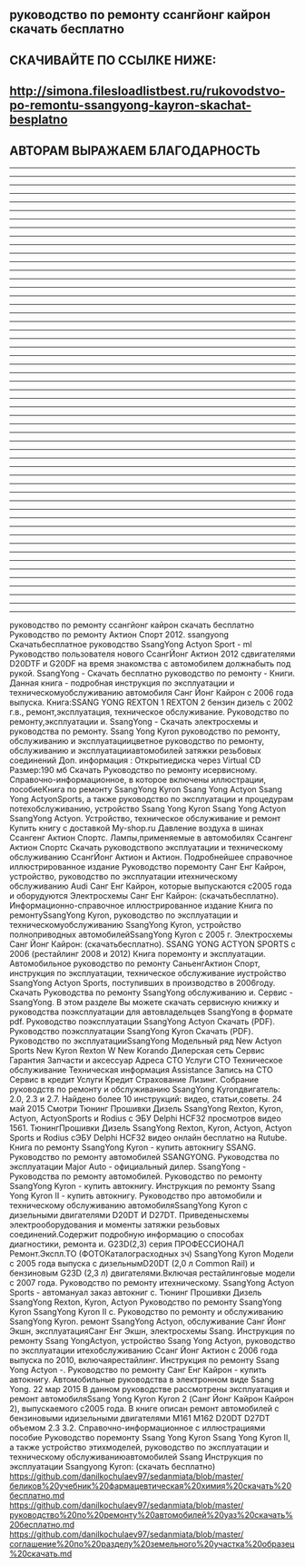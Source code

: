 руководство по ремонту ссангйонг кайрон скачать бесплатно
--------------------------------------------------
СКАЧИВАЙТЕ ПО ССЫЛКЕ НИЖЕ:
--------------------------------------------------
http://simona.filesloadlistbest.ru/rukovodstvo-po-remontu-ssangyong-kayron-skachat-besplatno
--------------------------------------------------
АВТОРАМ ВЫРАЖАЕМ БЛАГОДАРНОСТЬ
--------------------------------------------------
--------------------------------------------------
--------------------------------------------------
--------------------------------------------------
--------------------------------------------------
--------------------------------------------------
--------------------------------------------------
--------------------------------------------------
--------------------------------------------------
--------------------------------------------------
--------------------------------------------------
--------------------------------------------------
--------------------------------------------------
--------------------------------------------------
--------------------------------------------------
--------------------------------------------------
--------------------------------------------------
--------------------------------------------------
--------------------------------------------------
--------------------------------------------------
--------------------------------------------------
--------------------------------------------------
--------------------------------------------------
--------------------------------------------------
--------------------------------------------------
--------------------------------------------------
--------------------------------------------------
--------------------------------------------------
--------------------------------------------------
--------------------------------------------------
--------------------------------------------------
--------------------------------------------------
--------------------------------------------------
--------------------------------------------------
--------------------------------------------------
--------------------------------------------------
--------------------------------------------------
--------------------------------------------------
--------------------------------------------------
--------------------------------------------------
--------------------------------------------------
--------------------------------------------------
--------------------------------------------------
--------------------------------------------------
--------------------------------------------------
--------------------------------------------------
--------------------------------------------------
--------------------------------------------------
--------------------------------------------------
--------------------------------------------------
--------------------------------------------------
--------------------------------------------------
--------------------------------------------------
--------------------------------------------------
руководство по ремонту ссангйонг кайрон скачать бесплатно Руководство по ремонту Актион Спорт 2012. ssangyong  Скачатьбесплатное руководство SsangYong Actyon Sport - ml  Руководство пользователя нового СсангЙонг Актион 2012 сдвигателями D20DTF и G20DF на время знакомства с автомобилем должнабыть под рукой. SsangYong - Скачать бесплатно руководство по ремонту - Книги. Данная книга - подробная инструкция по эксплуатации и техническомуобслуживанию автомобиля Санг Йонг Кайрон с 2006 года выпуска. Книга:SSANG YONG REXTON 1  REXTON 2 бензин  дизель с 2002 г.в., ремонт,эксплуатация, техническое обслуживание. Руководство по ремонту,эксплуатации и. SsangYong - Скачать электросхемы и руководства по ремонту. Ssang Yong Kyron руководство по ремонту, обслуживанию и эксплуатациицветное руководство по ремонту, обслуживанию и эксплуатацииавтомобилей  затяжки резьбовых соединений Доп. информация : Открытиедиска через Virtual CD Размер:190 мб Скачать Руководство по ремонту исервисному. Справочно-информационное, в которое включены иллюстрации, пособиеКнига по ремонту SsangYong Kyron  Ssang Yong Actyon  Ssang Yong ActyonSports, а также руководство по эксплуатации и процедурам потехобслуживанию, устройство Ssang Yong Kyron  Ssang Yong Actyon  SsangYong Actyon. Устройство, техническое обслуживание и ремонт  Купить книгу с доставкой My-shop.ru  Давление воздуха в шинах Ссангенг Актион Спортс. Лампы,применяемые в автомобилях Ссангенг Актион Спортс  Скачать руководствопо эксплуатации и техническому обслуживанию СсангЙонг Актион и Актион. Подробнейшее справочное иллюстрированное издание Руководство поремонту Санг Енг Кайрон, устройство, руководство по эксплуатации итехническому обслуживанию Audi Санг Енг Кайрон, которые выпускаются с2005 года и оборудуются  Электросхемы Санг Енг Кайрон: (скачатьбесплатно). Информационно-справочное иллюстрированное издание Книга по ремонтуSsangYong Kyron, руководство по эксплуатации и техническомуобслуживанию SsangYong Kyron, устройство полноприводных автомобилейSsangYong Kyron с 2005 г.  Электросхемы Санг Йонг Кайрон: (скачатьбесплатно). SSANG YONG ACTYON SPORTS с 2006 (рестайлинг 2008 и 2012) Книга поремонту и эксплуатации. Автомобильное руководство по ремонту СаньенгАктион Спорт, инструкция по эксплуатации, техническое обслуживание иустройство SsangYong Actyon Sports, поступивших в производство в 2006году. Скачать Руководства по ремонту SsangYong обслуживанию и. Сервис - SsangYong. В этом разделе Вы можете скачать сервисную книжку и руководства поэксплуатации для автовладельцев SsangYong в формате pdf. Руководство поэксплуатации SsangYong Actyon Скачать (PDF). Руководство поэксплуатации SsangYong Kyron Скачать (PDF). Руководство по эксплуатацииSsangYong
Модельный ряд  New Actyon Sports  New Kyron  Rexton W  New Korando Дилерская сеть  Сервис  Гарантия  Запчасти и аксессуар  Адреса СТО Услуги СТО  Техническое обслуживание  Техническая информация Assistance  Запись на СТО  Сервис в кредит  Услуги  Кредит  Страхование Лизинг. Собрание руководств по ремонту и обслуживанию SsangYong Kyronдвигатель: 2.0, 2.3 и 2.7. Найдено более 10 инструкций: видео, статьи,советы. 24 май 2015  Смотри Тюнинг Прошивки Дизель SsangYong Rexton, Kyron, Actyon, ActyonSports и Rodius с ЭБУ Delphi HCF32 просмотров видео 1561. ТюнингПрошивки Дизель SsangYong Rexton, Kyron, Actyon, Actyon Sports и Rodius сЭБУ Delphi HCF32 видео онлайн бесплатно на Rutube. Книга по ремонту SsangYong Kyron - купить автокнигу SSANG. Руководство по ремонту автомобилей SSANGYONG. Руководства по эксплуатации  Major Auto - официальный дилер. SsangYong - Руководства по ремонту автомобилей. Руководство по ремонту SsangYong Kyron - купить автокнигу. Инструкция по ремонту Ssang Yong Kyron II - купить автокнигу. Руководство про автомобили и техническому обслуживанию автомобиляSsangYong Kyron с дизельными двигателями D20DT И D27DT. Приведенысхемы электрооборудования и моменты затяжки резьбовых соединений.Содержит подробную информацию о способах диагностики, ремонта и. G23D(2,3) серия ПРОФЕССИОНАЛ Ремонт.Экспл.ТО (ФОТОКаталограсходных зч) SsangYong Kyron Модели c 2005 года выпуска с дизельнымD20DT (2,0 л Common Rail) и бензиновым G23D (2,3 л) двигателями.Включая рестайлинговые модели c 2007 года. Руководство по ремонту итехническому. SsangYong Actyon Sports - автомануал заказ автокниг с. Тюнинг Прошивки Дизель SsangYong Rexton, Kyron, Actyon
Руководство по ремонту SsangYong Kyron  SsangYong Kyron II с. Руководство по ремонту и обслуживанию SsangYong Kyron. ремонт SsangYong Actyon, обслуживание Санг Йонг Экшн, эксплуатацияСанг Енг Экшн, электросхемы Ssang. Инструкция по ремонту Ssang YongActyon, устройство Ssang Yong Actyon, руководство по эксплуатации итехобслуживанию Ссанг Йонг Актион с 2006 года выпуска по 2010, включаярестайлинг. Инструкция по ремонту Ssang Yong Actyon -. Руководство по ремонту Санг Енг Кайрон - купить автокнигу. Автомобильные руководства в электронном виде Ssang Yong. 22 мар 2015  В данном руководстве рассмотрены эксплуатация и ремонт автомобиляSsang Yong Kyron  Kyron 2 (Санг Йонг Кайрон  Кайрон 2), выпускаемого с2005 года. В книге описан ремонт автомобилей с бензиновыми идизельными двигателями М161  M162  D20DT  D27DT объемом 2.3  3.2. Справочно-информационное с иллюстрациями пособие Руководство поремонту Ssang Yong Kyron  Ssang Yong Kyron II, а также устройство этихмоделей, руководство по эксплуатации и техническому обслуживаниюавтомобилей Ssang  Инструкция по эксплуатации Ssangyong Kyron: (скачать бесплатно)
https://github.com/danilkochulaev97/sedanmiata/blob/master/беликов%20учебник%20фармацевтическая%20химия%20скачать%20бесплатно.md
https://github.com/danilkochulaev97/sedanmiata/blob/master/руководство%20по%20ремонту%20автомобилей%20уаз%20скачать%20бесплатно.md
https://github.com/danilkochulaev97/sedanmiata/blob/master/соглашение%20по%20разделу%20земельного%20участка%20образец%20скачать.md